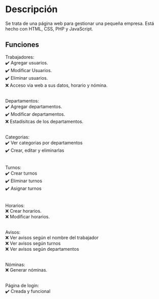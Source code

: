 # Descripción
Se trata de una página web para gestionar una pequeña empresa. Está hecho con HTML, CSS, PHP y JavaScript.

<h2>Funciones</h2>
Trabajadores: <br>
✔️ Agregar usuarios.<br>
✔️ Modificar Usuarios.<br>
✔️ Eliminar usuarios.<br>
❌ Acceso via web a sus datos, horario y nómina.<br><br>

Departamentos:<br>
✔️ Agregar departamentos.<br>
✔️ Modificar departamentos.<br>
❌ Estadísitcas de los departamentos.<br><br>

Categorias:<br>
✔️ Ver categorias por departamentos<br>
✔️ Crear, editar y eliminarlas<br><br>

Turnos:<br>
✔️ Crear turnos<br>
✔️ Eliminar turnos<br>
✔️ Asignar turnos<br><br>

Horarios:<br>
❌ Crear horarios.<br>
❌ Modificar horarios.<br><br>

Avisos:<br>
❌ Ver avisos según el nombre del trabajador<br>
❌ Ver avisos según turnos<br>
❌ Ver avisos según departamentos<br><br>

Nóminas:<br>
❌ Generar nóminas.<br><br>

Página de login:<br>
✔️ Creada y funcional<br>